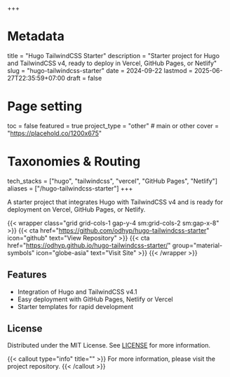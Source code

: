 +++
# Metadata
title = "Hugo TailwindCSS Starter"
description = "Starter project for Hugo and TailwindCSS v4, ready to deploy in Vercel, GitHub Pages, or Netlify" 
slug = "hugo-tailwindcss-starter"
date = 2024-09-22
lastmod = 2025-06-27T22:35:59+07:00
draft = false

# Page setting
toc = false
featured = true
project_type = "other" # main or other
cover = "https://placehold.co/1200x675"

# Taxonomies & Routing
tech_stacks = ["hugo", "tailwindcss", "vercel", "GitHub Pages", "Netlify"]
aliases = ["/hugo-tailwindcss-starter"]
+++

A starter project that integrates Hugo with TailwindCSS v4 and is ready for deployment on Vercel, GitHub Pages, or Netlify.

{{< wrapper class="grid grid-cols-1 gap-y-4 sm:grid-cols-2 sm:gap-x-8" >}}
{{< cta href="https://github.com/odhyp/hugo-tailwindcss-starter" icon="github" text="View Repository" >}}
{{< cta href="https://odhyp.github.io/hugo-tailwindcss-starter/" group="material-symbols" icon="globe-asia" text="Visit Site" >}}
{{< /wrapper >}}

## Features

- Integration of Hugo and TailwindCSS v4.1
- Easy deployment with GitHub Pages, Netlify or Vercel
- Starter templates for rapid development

## License

Distributed under the MIT License. See [LICENSE](https://github.com/odhyp/hugo-tailwindcss-starter/blob/master/LICENSE) for more information.

{{< callout type="info" title="" >}}
For more information, please visit the project repository.
{{< /callout >}}
